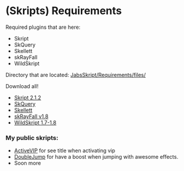 # (Skripts) Requirements

Required plugins that are here:

 * Skript
 * SkQuery
 * Skellett
 * skRayFall
 * WildSkript


Directory that are located: [JabsSkript/Requirements/files/](https://github.com/JabsSkript/Requirements/tree/master/files)

Download all!

 * [Skript 2.1.2](https://github.com/JabsSkript/Requirements/raw/master/files/Skript2.1.2.jar)
 * [SkQuery](https://github.com/JabsSkript/Requirements/raw/master/files/SkQuery.jar)
 * [Skellett](https://github.com/JabsSkript/Requirements/raw/master/files/Skellett.jar)
 * [skRayFall v1.8](https://github.com/JabsSkript/Requirements/raw/master/files/skRayFall_v1.8.jar)
 * [WildSkript 1.7-1.8](https://github.com/JabsSkript/Requirements/raw/master/files/WildSkript1.7-1.8.jar)


### My public skripts:

 * [ActiveVIP](https://github.com/JabsSkript/activateVip) for see title when activating vip
 * [DoubleJump](https://github.com/JabsSkript/doubleJump) for have a boost when jumping with awesome effects.
 * Soon more
